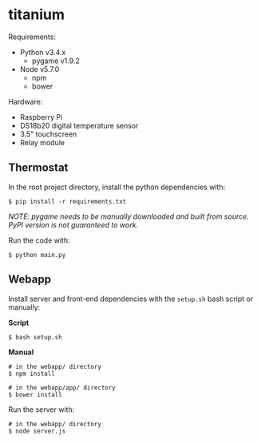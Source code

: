 # titanium

Requirements:
- Python v3.4.x
  - pygame v1.9.2
- Node v5.7.0
  - npm
  - bower

Hardware:
- Raspberry Pi
- DS18b20 digital temperature sensor
- 3.5" touchscreen
- Relay module

## Thermostat
In the root project directory, install the python dependencies with:
```
$ pip install -r requirements.txt
```
*NOTE: pygame needs to be manually downloaded and built from source. PyPI version is not guaranteed to work.*

Run the code with:
```
$ python main.py
```

## Webapp
Install server and front-end dependencies with the `setup.sh` bash script or manually:

**Script**
```
$ bash setup.sh
```

**Manual**
```
# in the webapp/ directory
$ npm install
```

```
# in the webapp/app/ directory
$ bower install
```

Run the server with:
```
# in the webapp/ directory
$ node server.js
```

